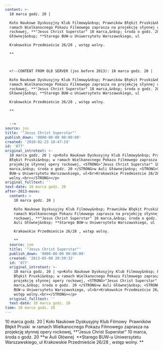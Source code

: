 ```yaml
---
content: >-
  10 marca godz. 20 | 

  Koło Naukowe Dyskusyjny Klub Filmowy&nbsp; Prawników Błękit Pruski&nbsp; w
  ramach Wielkanocnego Pokazu Filmowego zaprasza na projekcję słynnej opery
  rockowej, **"Jesus Christ Superstar" 10 marca,&nbsp; środa o godz. 20 **w Auli
  Głównej&nbsp; **Starego BUW-u Uniwersytetu Warszawskiego, ul

  Krakowskie Przedmieście 26/28 , wstęp wolny.

  **



  <!--CONTENT FROM OLD SERVER (jos before 2013): 10 marca godz. 20 | 

  Koło Naukowe Dyskusyjny Klub Filmowy&nbsp; Prawników Błękit Pruski&nbsp; w
  ramach Wielkanocnego Pokazu Filmowego zaprasza na projekcję słynnej opery
  rockowej, **"Jesus Christ Superstar" 10 marca,&nbsp; środa o godz. 20 **w Auli
  Głównej&nbsp; **Starego BUW-u Uniwersytetu Warszawskiego, ul

  Krakowskie Przedmieście 26/28 , wstęp wolny.

  **


  -->
source: jos
title: '"Jesus Christ Superstar"'
publish_down: '0000-00-00 00:00:00'
created: '2010-02-23 18:47:19'
id: '877'
original_introtext: >-
  10 marca godz. 20 | <p>Koło Naukowe Dyskusyjny Klub Filmowy&nbsp; Prawników
  Błękit Pruski&nbsp; w ramach Wielkanocnego Pokazu Filmowego zaprasza na
  projekcję słynnej opery rockowej, <STRONG>"Jesus Christ Superstar" 10
  marca,&nbsp; środa o godz. 20 </STRONG>w Auli Głównej&nbsp; <STRONG>Starego
  BUW-u Uniwersytetu Warszawskiego, ul<br>Krakowskie Przedmieście 26/28 , wstęp
  wolny.<br></STRONG></p>
original_fulltext: ''
text-date: 10 marca godz. 20
after-2013-move:
  content: >
    10 marca godz. 20 | 

    Koło Naukowe Dyskusyjny Klub Filmowy&nbsp; Prawników Błękit Pruski&nbsp; w
    ramach Wielkanocnego Pokazu Filmowego zaprasza na projekcję słynnej opery
    rockowej, **"Jesus Christ Superstar" 10 marca,&nbsp; środa o godz. 20 **w
    Auli Głównej&nbsp; **Starego BUW-u Uniwersytetu Warszawskiego, ul

    Krakowskie Przedmieście 26/28 , wstęp wolny.

    **
  source: jom
  title: '"Jesus Christ Superstar"'
  publish_down: '0000-00-00 00:00:00'
  created: '2013-05-08 20:59:32'
  id: '877'
  original_introtext: >-
    10 marca godz. 20 | <p>Koło Naukowe Dyskusyjny Klub Filmowy&nbsp; Prawników
    Błękit Pruski&nbsp; w ramach Wielkanocnego Pokazu Filmowego zaprasza na
    projekcję słynnej opery rockowej, <STRONG>"Jesus Christ Superstar" 10
    marca,&nbsp; środa o godz. 20 </STRONG>w Auli Głównej&nbsp; <STRONG>Starego
    BUW-u Uniwersytetu Warszawskiego, ul<br>Krakowskie Przedmieście 26/28 ,
    wstęp wolny.<br></STRONG></p>
  original_fulltext: ''
  text-date: 10 marca godz. 20
time: 10 marca godz. 20
---
```

10 marca godz. 20 | 
Koło Naukowe Dyskusyjny Klub Filmowy&nbsp; Prawników Błękit Pruski&nbsp; w ramach Wielkanocnego Pokazu Filmowego zaprasza na projekcję słynnej opery rockowej, **"Jesus Christ Superstar" 10 marca,&nbsp; środa o godz. 20 **w Auli Głównej&nbsp; **Starego BUW-u Uniwersytetu Warszawskiego, ul
Krakowskie Przedmieście 26/28 , wstęp wolny.
**


<!--CONTENT FROM OLD SERVER (jos before 2013): 10 marca godz. 20 | 
Koło Naukowe Dyskusyjny Klub Filmowy&nbsp; Prawników Błękit Pruski&nbsp; w ramach Wielkanocnego Pokazu Filmowego zaprasza na projekcję słynnej opery rockowej, **"Jesus Christ Superstar" 10 marca,&nbsp; środa o godz. 20 **w Auli Głównej&nbsp; **Starego BUW-u Uniwersytetu Warszawskiego, ul
Krakowskie Przedmieście 26/28 , wstęp wolny.
**

-->

<!--{{json:{"created_date":"2010-02-23 18:47:19","publish_down":"0000-00-00 00:00:00","id":"877"}}}-->
